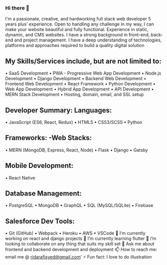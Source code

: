 ### Hi there 👋

I'm a passionate, creative, and hardworking full stack web developer 5 years plus’ experience. Open to handling any challenge in my way, I can make your website beautiful and fully functional. Experience in static, dynamic, and CMS websites. I have a strong background in front-end, back-end and project management. I have a deep understanding of technologies, platforms and approaches required to build a quality digital solution

## My Skills/Services include, but are not limited to:
  • SaaS Development
  • PWA - Progressive Web App Development
  • Node.js Development
  • Django Development
  • Backend Web Development
  • Frontend Web Development
  • React Framework
  • Python Development
  • Web App Development
  • Hybrid App Development
  • API Development
  • MERN Stack Development
  • Hosting, domain, email, and SSL setup

## Developer Summary: Languages:
  • JavaScript (ES6, React, Redux)
  • HTML5
  • CSS3/SCSS
  • Python

## Frameworks: -Web Stacks:
  • MERN (MongoDB, Express, React, Node)
  • Flask
  • Django
  • Gatsby

## Mobile Development:
  • React Native
  
## Database Management:
  • PostgreSQL
  • MongoDB
  • GraphQL
  • SQL (MySQL/SQLite)
  • Firebase

## Salesforce Dev Tools:
  • Git (GitHub)
  • Webpack
  • Heroku
  • AWS
  • VSCode
🔭 I’m currently working on react and django projects
🌱 I’m currently learning flutter
👯 I’m looking to collaborate on any thing that suits my skill set
💬 Ask me about frontend and backend development and deployment
📫 How to reach me: email me @ ridarafisyed@gmail.com'
⚡ Fun fact: I love to do illustration
<!--
**ridarafisyed/ridarafisyed** is a ✨ _special_ ✨ repository because its `README.md` (this file) appears on your GitHub profile.

Here are some ideas to get you started:


🤔 I’m looking for help with ...

😄 Pronouns: ...

-->
